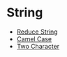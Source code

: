 # String

* [Reduce String](https://www.hackerrank.com/challenges/reduced-string/problem)
* [Camel Case](https://www.hackerrank.com/challenges/camelcase/problem)
* [Two Character](https://www.hackerrank.com/challenges/two-characters/problem)
